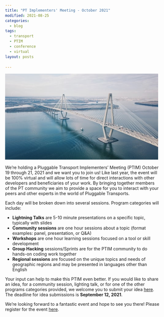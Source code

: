 ```yaml
---
title: "PT Implementers' Meeting - October 2021"
modified: 2021-08-25
categories:
  - blog
tags:
  - transport
  - PTIM
  - conference
  - virtual
layout: posts

---
```


![Bridge](/assets/images/2021-08-25-ptim2021-blog.png)

We’re holding a Pluggable Transport Implementers’ Meeting (PTIM) October 19 through 21, 2021 and we want you to join us! Like last year, the event will be 100% virtual and will allow lots of time for direct interactions with other developers and beneficiaries of your work. By bringing together members of the PT community we aim to provide a space for you to interact with your peers and other experts in the world of Pluggable Transports.

Each day will be broken down into several sessions. Program categories will include: 

- **Lightning Talks** are 5-10 minute presentations on a specific topic, typically with slides
- **Community sessions** are one hour sessions about a topic (format examples: panel, presentation, or Q&A)
- **Workshops** are one hour learning sessions focused on a tool or skill development
- **Group Hacking** sessions/Sprints are for the PTIM community to do hands-on coding work together
- **Regional sessions** are focused on the unique topics and needs of geographic regions and may be presented in languages other than English

Your input can help to make this PTIM even better. If you would like to share an idea, for a community session, lighting talk, or for one of the other programs categories provided, we welcome you to submit your idea [here](https://cryptpad.fr/form/#/2/form/view/f9yaxadQGCClhvrt26sxwT2Gxq+CHC1q+eQ2sUonBnE/). The deadline for idea submissions is **September 12, 2021**.

We’re looking forward to a fantastic event and hope to see you there! Please register for the event [here](https://cryptpad.fr/form/#/2/form/view/xcj8ordQ48MiCBHlqQjGIQg1tb6bmAFzB3FNiQiD6UQ/).

